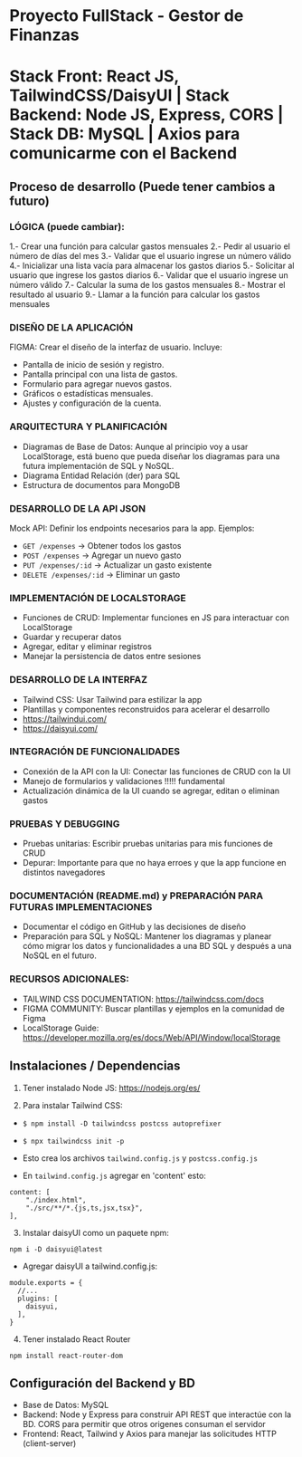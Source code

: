 # Proyecto FullStack - Gestor de Finanzas
# Stack Front: React JS, TailwindCSS/DaisyUI | Stack Backend: Node JS, Express, CORS | Stack DB: MySQL | Axios para comunicarme con el Backend

## Proceso de desarrollo (Puede tener cambios a futuro)

### LÓGICA (puede cambiar):
1.- Crear una función para calcular gastos mensuales
2.- Pedir al usuario el número de días del mes
3.- Validar que el usuario ingrese un número válido
4.- Inicializar una lista vacía para almacenar los gastos diarios
5.- Solicitar al usuario que ingrese los gastos diarios
6.- Validar que el usuario ingrese un número válido
7.- Calcular la suma de los gastos mensuales
8.- Mostrar el resultado al usuario
9.- Llamar a la función para calcular los gastos mensuales

### DISEÑO DE LA APLICACIÓN
FIGMA: Crear el diseño de la interfaz de usuario. Incluye:
- Pantalla de inicio de sesión y registro.
- Pantalla principal con una lista de gastos.
- Formulario para agregar nuevos gastos.
- Gráficos o estadísticas mensuales.
- Ajustes y configuración de la cuenta.

### ARQUITECTURA Y PLANIFICACIÓN
- Diagramas de Base de Datos: Aunque al principio voy a usar LocalStorage, está 
bueno que pueda diseñar los diagramas para una futura implementación de SQL y NoSQL.
- Diagrama Entidad Relación (der) para SQL
- Estructura de documentos para MongoDB

### DESARROLLO DE LA API JSON
Mock API: Definir los endpoints necesarios para la app. Ejemplos:
- `GET /expenses` -> Obtener todos los gastos
- `POST /expenses` -> Agregar un nuevo gasto
- `PUT /expenses/:id` -> Actualizar un gasto existente
- `DELETE /expenses/:id` -> Eliminar un gasto

### IMPLEMENTACIÓN DE LOCALSTORAGE
- Funciones de CRUD: Implementar funciones en JS para interactuar con LocalStorage
- Guardar y recuperar datos
- Agregar, editar y eliminar registros
- Manejar la persistencia de datos entre sesiones

### DESARROLLO DE LA INTERFAZ
- Tailwind CSS: Usar Tailwind para estilizar la app
- Plantillas y componentes reconstruidos para acelerar el desarrollo
- https://tailwindui.com/
- https://daisyui.com/

### INTEGRACIÓN DE FUNCIONALIDADES
- Conexión de la API con la UI: Conectar las funciones de CRUD con la UI
- Manejo de formularios y validaciones !!!!! fundamental
- Actualización dinámica de la UI cuando se agregar, editan o eliminan gastos

### PRUEBAS Y DEBUGGING
- Pruebas unitarias: Escribir pruebas unitarias para mis funciones de CRUD
- Depurar: Importante para que no haya erroes y que la app funcione en distintos navegadores

### DOCUMENTACIÓN (README.md) y PREPARACIÓN PARA FUTURAS IMPLEMENTACIONES
- Documentar el código en GitHub y las decisiones de diseño
- Preparación para SQL y NoSQL: Mantener los diagramas y planear cómo migrar los datos y funcionalidades a una 
BD SQL y después a una NoSQL en el futuro.

### RECURSOS ADICIONALES:
- TAILWIND CSS DOCUMENTATION: https://tailwindcss.com/docs
- FIGMA COMMUNITY: Buscar plantillas y ejemplos en la comunidad de Figma
- LocalStorage Guide: https://developer.mozilla.org/es/docs/Web/API/Window/localStorage

## Instalaciones / Dependencias

1. Tener instalado Node JS: https://nodejs.org/es/

2. Para instalar Tailwind CSS:
- ```$ npm install -D tailwindcss postcss autoprefixer```
- ```$ npx tailwindcss init -p```

- Esto crea los archivos `tailwind.config.js` y `postcss.config.js`
- En `tailwind.config.js` agregar en 'content' esto:
```
content: [
    "./index.html",
    "./src/**/*.{js,ts,jsx,tsx}",
],
```

3. Instalar daisyUI como un paquete npm:

```npm i -D daisyui@latest```

- Agregar daisyUI a tailwind.config.js:

```import daisyui from "daisyui"
module.exports = {
  //...
  plugins: [
    daisyui,
  ],
}
```

4. Tener instalado React Router

```npm install react-router-dom```

## Configuración del Backend y BD
- Base de Datos: MySQL
- Backend: Node y Express para construir API REST que interactúe con la BD. CORS para permitir que otros origenes consuman el servidor
- Frontend: React, Tailwind y Axios para manejar las solicitudes HTTP (client-server)
